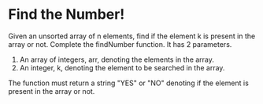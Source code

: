 # Find the Number!

Given an unsorted array of n elements, find if the element k is present in the array or not.
Complete the findNumber function. It has 2 parameters.

1. An array of integers, arr, denoting the elements in the array.
2. An integer, k, denoting the element to be searched in the array.

The function must return a string "YES" or "NO" denoting if the element is present in the array or not.
